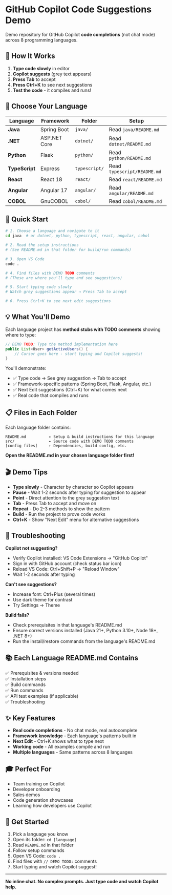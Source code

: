 # GitHub Copilot Code Suggestions Demo

Demo repository for GitHub Copilot **code completions** (not chat mode) across 8 programming languages.

## 🎯 How It Works

1. **Type code slowly** in editor
2. **Copilot suggests** (grey text appears)
3. **Press Tab** to accept
4. **Press Ctrl+K** to see next suggestions
5. **Test the code** - it compiles and runs!

## 📂 Choose Your Language

| Language | Framework | Folder | Setup |
|----------|-----------|--------|-------|
| **Java** | Spring Boot | `java/` | Read `java/README.md` |
| **.NET** | ASP.NET Core | `dotnet/` | Read `dotnet/README.md` |
| **Python** | Flask | `python/` | Read `python/README.md` |
| **TypeScript** | Express | `typescript/` | Read `typescript/README.md` |
| **React** | React 18 | `react/` | Read `react/README.md` |
| **Angular** | Angular 17 | `angular/` | Read `angular/README.md` |
| **COBOL** | GnuCOBOL | `cobol/` | Read `cobol/README.md` |

## 🚀 Quick Start

```bash
# 1. Choose a language and navigate to it
cd java  # or dotnet, python, typescript, react, angular, cobol

# 2. Read the setup instructions
# (See README.md in that folder for build/run commands)

# 3. Open VS Code
code .

# 4. Find files with DEMO TODO comments
# (These are where you'll type and see suggestions)

# 5. Start typing code slowly
# Watch grey suggestions appear → Press Tab to accept

# 6. Press Ctrl+K to see next edit suggestions
```

## 💡 What You'll Demo

Each language project has **method stubs with TODO comments** showing where to type:

```java
// DEMO TODO: Type the method implementation here
public List<User> getActiveUsers() {
    // Cursor goes here - start typing and Copilot suggests!
}
```

You'll demonstrate:
- ✅ Type code → See grey suggestion → Tab to accept
- ✅ Framework-specific patterns (Spring Boot, Flask, Angular, etc.)
- ✅ Next Edit suggestions (Ctrl+K) for what comes next
- ✅ Real code that compiles and runs

## 📋 Files in Each Folder

Each language folder contains:

```
README.md          ← Setup & build instructions for this language
src/               ← Source code with DEMO TODO comments
[config files]     ← Dependencies, build config, etc.
```

**Open the README.md in your chosen language folder first!**

## 🎬 Demo Tips

- **Type slowly** - Character by character so Copilot appears
- **Pause** - Wait 1-2 seconds after typing for suggestion to appear
- **Point** - Direct attention to the grey suggestion text
- **Tab** - Press Tab to accept and move on
- **Repeat** - Do 2-3 methods to show the pattern
- **Build** - Run the project to prove code works
- **Ctrl+K** - Show "Next Edit" menu for alternative suggestions

## 🐛 Troubleshooting

**Copilot not suggesting?**
- Verify Copilot installed: VS Code Extensions → "GitHub Copilot"
- Sign in with GitHub account (check status bar icon)
- Reload VS Code: Ctrl+Shift+P → "Reload Window"
- Wait 1-2 seconds after typing

**Can't see suggestions?**
- Increase font: Ctrl+Plus (several times)
- Use dark theme for contrast
- Try Settings → Theme

**Build fails?**
- Check prerequisites in that language's README.md
- Ensure correct versions installed (Java 21+, Python 3.10+, Node 18+, .NET 8+)
- Run the install/restore commands from the language's README.md

## 📚 Each Language README.md Contains

✅ Prerequisites & versions needed  
✅ Installation steps  
✅ Build commands  
✅ Run commands  
✅ API test examples (if applicable)  
✅ Troubleshooting  

## ✨ Key Features

- **Real code completions** - No chat mode, real autocomplete
- **Framework knowledge** - Each language's patterns built in
- **Next Edit** - Ctrl+K shows what to type next
- **Working code** - All examples compile and run
- **Multiple languages** - Same patterns across 8 languages

## 🎓 Perfect For

- Team training on Copilot
- Developer onboarding
- Sales demos
- Code generation showcases
- Learning how developers use Copilot

## 🚀 Get Started

1. Pick a language you know
2. Open its folder: `cd [language]`
3. Read `README.md` in that folder
4. Follow setup commands
5. Open VS Code: `code .`
6. Find files with `// DEMO TODO:` comments
7. Start typing and watch Copilot suggest!

---

**No inline chat. No complex prompts. Just type code and watch Copilot help.**
